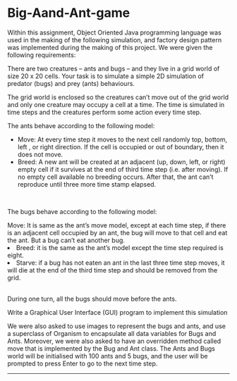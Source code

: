 # Big-Aand-Ant-game

<p>Within this assignment, Object Oriented Java programming language was used in the making of the following simulation, and factory design pattern was implemented during the making of this project. We were given the following requirements:<br>

There are two creatures – ants and bugs – and they live in a grid world of size 20 x 20 cells. Your task is to simulate a simple 2D simulation of predator (bugs) and prey (ants) behaviours. <br>
	
The grid world is enclosed so the creatures can’t move out of the grid world and only one creature may occupy a cell at a time. The time is simulated in time steps and the creatures perform some action every time step. <br>

The ants behave according to the following model: 
	<ul>
<li>Move: At every time step it moves to the next cell randomly top, bottom, left , or right direction. If the cell is occupied or out of boundary, then it does not move. </li>
<li>Breed: A new ant will be created at an adjacent (up, down, left, or right) empty cell if it survives at the end of third time step (i.e. after moving). If no empty cell available no breeding occurs. After that, the ant can’t reproduce until three more time stamp elapsed. </li>
</ul> <br>

The bugs behave according to the following model: 
</ul>
Move: It is same as the ant’s move model, except at each time step, if there is an adjacent cell occupied by an ant, the bug will move to that cell and eat the ant. But a bug can’t eat another bug. 
<li>Breed: it is the same as the ant’s model except the time step required is eight. </li>
<li>Starve: if a bug has not eaten an ant in the last three time step moves, it will die at the end of the third time step and should be removed from the grid. </li>
</ul> <br>

During one turn, all the bugs should move before the ants. 

Write a Graphical User Interface (GUI) program to implement this simulation <br>

We were also asked to use images to represent the bugs and ants, and use a superclass of Organism to encapsulate all data variables for Bugs and Ants.
Moreover, we were also asked to have an overridden method called move that is implemented by the Bug and Ant class.
The Ants and Bugs world will be initialised with 100 ants and 5 bugs, and the user will be prompted to press Enter to go to the next time step.
	</p>
<hr>


